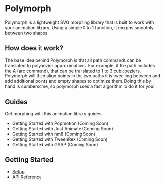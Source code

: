 # Polymorph

Polymorph is a lightweight SVG morphing library that is built to work with your animation library.  Using a simple 0 to 1 function, it morphs smoothly between two shapes


## How does it work?

The base idea behind Polymorph is that all path commands can be translated to polybezier approximations.  For example, if the path includes the A (arc command), that can be translated to 1 to 3 cubicbeziers.  Polymorph will then align points in the two paths it is tweening between and add additional points and empty shapes to optimize them.  Doing this by hand is cumbersome, so polymorph uses a fast algorithm to do it for you!

## Guides

Get morphing with this animation library guides.

- Getting Started with Popmotion (Coming Soon)
- Getting Started with Just Animate (Coming Soon)
- Getting Started with nm8 (Coming Soon)
- Getting Started with TweenRex (Coming Soon)
- Getting Started with GSAP (Coming Soon)

## Getting Started

- [Setup](./setup.md)
- [API Reference](./api.md)